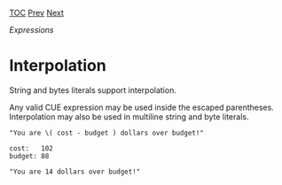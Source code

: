 [TOC](Readme.md) [Prev](operators.md) [Next](interpolfield.md)

_Expressions_

# Interpolation

String and bytes literals support interpolation.

Any valid CUE expression may be used inside the escaped parentheses.
Interpolation may also be used in multiline string and byte literals.

<!-- CUE editor -->
```
"You are \( cost - budget ) dollars over budget!"

cost:   102
budget: 88
```

<!-- result -->
```
"You are 14 dollars over budget!"
```